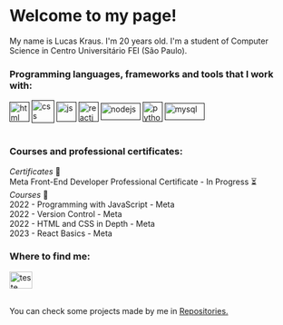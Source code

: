 <h1 align="left">Welcome to my page!</h1>

My name is Lucas Kraus. I'm 20 years old. I'm a student of Computer Science in Centro Universitário FEI (São Paulo).<br>

<h3 align="left">Programming languages, frameworks and tools that I work with:</h3>

<a href="" target="blank"><img align="center" src="https://www.vectorlogo.zone/logos/w3_html5/w3_html5-icon.svg" alt="html" height="35" width="35" /></a> <a href="" target="blank"><img align="center" src="https://www.vectorlogo.zone/logos/w3_css/w3_css-official.svg" alt="css" height="40" width="40" /></a> <a href="" target="blank"><img align="center" src="https://www.vectorlogo.zone/logos/javascript/javascript-icon.svg" alt="js" height="35" width="35" /></a> <a href="" target="blank"><img align="center" src="https://www.vectorlogo.zone/logos/reactjs/reactjs-icon.svg" alt="reactjs" height="35" width="35" /></a> <a href="" target="blank"><img align="center" src="https://www.vectorlogo.zone/logos/nodejs/nodejs-horizontal.svg" alt="nodejs" height="30" width="70" /></a> <a href="" target="blank"><img align="center" src="https://www.vectorlogo.zone/logos/python/python-icon.svg" alt="python" height="35" width="35" /></a> <a href="" target="blank"><img align="center" src="https://www.vectorlogo.zone/logos/mysql/mysql-ar21.svg" alt="mysql" height="30" width="70" /></a>
<br>
<br>

<h3 align="left">Courses and professional certificates:</h3>

*Certificates* 🥇
<br>
Meta Front-End Developer Professional Certificate - In Progress ⏳
<br>
*Courses* 📖
<br>
2022 - Programming with JavaScript - Meta
<br>
2022 - Version Control - Meta
<br>
2022 - HTML and CSS in Depth - Meta
<br>
2023 - React Basics - Meta
<br>

<h3 align="left">Where to find me:</h3>

<a href="https://www.linkedin.com/in/lucas-kraus-monteiro-alves-00200b252/" target="blank"><img align="center" src="https://www.vectorlogo.zone/logos/linkedin/linkedin-icon.svg" alt="teste" height="30" width="40" /></a>
<br> 
<br>

You can check some projects made by me in <a href="https://github.com/lucaskraus?tab=repositories">Repositories.</a>
